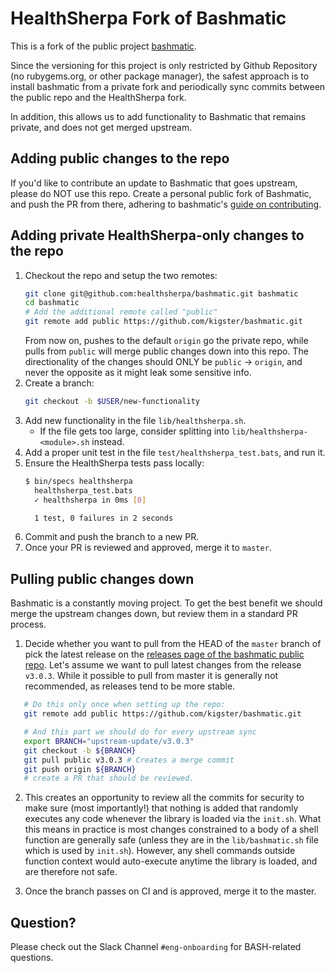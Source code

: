# HealthSherpa Fork of Bashmatic

This is a fork of the public project [bashmatic](https://github.com/kigster/bashmatic).

Since the versioning for this project is only restricted by Github Repository (no rubygems.org, or other package manager), the safest approach is to install bashmatic from a private fork and periodically sync commits between the public repo and the HealthSherpa fork.

In addition, this allows us to add functionality to Bashmatic that remains private, and does not get merged upstream.

## Adding public changes to the repo

If you'd like to contribute an update to Bashmatic that goes upstream, please do NOT use this repo. Create a personal public fork of Bashmatic, and push the PR from there, adhering to bashmatic's [guide on contributing](https://github.com/kigster/bashmatic/#contributing).

## Adding private HealthSherpa-only changes to the repo

 1. Checkout the repo and setup the two remotes: 
    ```bash
    git clone git@github.com:healthsherpa/bashmatic.git bashmatic
    cd bashmatic
    # Add the additional remote called "public"
    git remote add public https://github.com/kigster/bashmatic.git
    ```
    From now on, pushes to the default `origin` go the private repo, while pulls from `public` will merge public changes down into this repo. The directionality of the changes should ONLY be `public` -> `origin`, and never the opposite as it might leak some sensitive info.
 2. Create a branch:
    ```bash
    git checkout -b $USER/new-functionality
    ```
 3. Add new functionality in the file `lib/healthsherpa.sh`.
    * If the file gets too large, consider splitting into `lib/healthsherpa-<module>.sh` instead.
 4. Add a proper unit test in the file `test/healthsherpa_test.bats`, and run it.
 5. Ensure the HealthSherpa tests pass locally:
    ```bash
    $ bin/specs healthsherpa
      healthsherpa_test.bats
      ✓ healthsherpa in 0ms [0]

      1 test, 0 failures in 2 seconds
    ```
 6. Commit and push the branch to a new PR.
 7. Once your PR is reviewed and approved, merge it to `master`.

## Pulling public changes down

Bashmatic is a constantly moving project. To get the best benefit we should merge the upstream changes down, but review them in a standard PR process.

 1. Decide whether you want to pull from the HEAD of the `master` branch of pick the latest release on the [releases page of the bashmatic public repo](https://github.com/kigster/bashmatic/releases). Let's assume we want to pull latest changes from the release `v3.0.3`. While it possible to pull from master it is generally not recommended, as releases tend to be more stable.

```bash
   # Do this only once when setting up the repo:
   git remote add public https://github.com/kigster/bashmatic.git

   # And this part we should do for every upstream sync
   export BRANCH="upstream-update/v3.0.3"
   git checkout -b ${BRANCH}
   git pull public v3.0.3 # Creates a merge commit
   git push origin ${BRANCH} 
   # create a PR that should be reviewed.
```

 2. This creates an opportunity to review all the commits for security to make sure (most importantly!) that nothing is added that randomly executes any code whenever the library is loaded via the `init.sh`. What this means in practice is most changes constrained to a body of a shell function are generally safe (unless they are in the `lib/bashmatic.sh` file which is used by `init.sh`). However, any shell commands outside function context would auto-execute anytime the library is loaded, and are therefore not safe.

 2. Once the branch passes on CI and is approved, merge it to the master.

## Question?

Please check out the Slack Channel `#eng-onboarding` for BASH-related questions.

